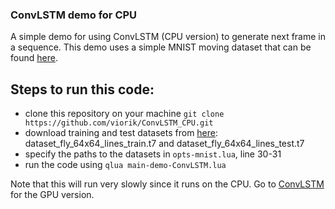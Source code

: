 ### ConvLSTM demo for CPU

A simple demo for using ConvLSTM (CPU version) to generate next frame in a sequence. This demo uses a simple MNIST moving dataset that can be found [here](http://mi.eng.cam.ac.uk/~vp344/).

## Steps to run this code:
* clone this repository on your machine `git clone https://github.com/viorik/ConvLSTM_CPU.git`
* download training and test datasets from [here](http://mi.eng.cam.ac.uk/~vp344/): dataset_fly_64x64_lines_train.t7 and dataset_fly_64x64_lines_test.t7
* specify the paths to the datasets in `opts-mnist.lua`, line 30-31
* run the code using `qlua main-demo-ConvLSTM.lua`

Note that this will run very slowly since it runs on the CPU. Go to [ConvLSTM](https://github.com/viorik/ConvLSTM) for the GPU version.  
